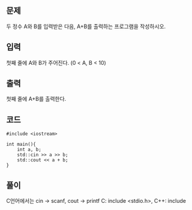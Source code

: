 ## 문제 
   두 정수 A와 B를 입력받은 다음, A+B를 출력하는 프로그램을 작성하시오.

## 입력
첫째 줄에 A와 B가 주어진다. (0 < A, B < 10)

## 출력
첫째 줄에 A+B를 출력한다.

## 코드
```
#include <iostream>

int main(){
    int a, b;
    std::cin >> a >> b;
    std::cout << a + b;
}
```

## 풀이
C언어에서는 cin → scanf, cout → printf
C: include <stdio.h>, C++: include <iostream>
 
